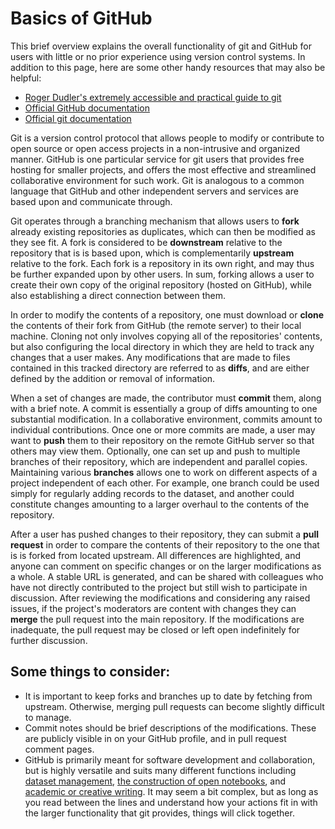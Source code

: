 # Basics of GitHub
This brief overview explains the overall functionality of git and GitHub for users with little or no prior experience using version control systems. In addition to this page, here are some other handy resources that may also be helpful:

+ [Roger Dudler's extremely accessible and practical guide to git](http://rogerdudler.github.io/git-guide/)
+ [Official GitHub documentation](https://guides.github.com/introduction/flow/)
+ [Official git documentation](https://git-scm.com/doc)

Git is a version control protocol that allows people to modify or contribute to open source or open access projects in a non-intrusive and organized manner. GitHub is one particular service for git users that provides free hosting for smaller projects, and offers the most effective and streamlined collaborative environment for such work. Git is analogous to a common language that GitHub and other independent servers and services are based upon and communicate through.

Git operates through a branching mechanism that allows users to **fork** already existing repositories as duplicates, which can then be modified as they see fit. A fork is considered to be **downstream** relative to the repository that is is based upon, which is complementarily **upstream** relative to the fork. Each fork is a repository in its own right, and may thus be further expanded upon by other users. In sum, forking allows a user to create their own copy of the original repository (hosted on GitHub), while also establishing a direct connection between them.

In order to modify the contents of a repository, one must download or **clone** the contents of their fork from GitHub (the remote server) to their local machine. Cloning not only involves copying all of the repositories' contents, but also configuring the local directory in which they are held to track any changes that a user makes. Any modifications that are made to files contained in this tracked directory are referred to as **diffs**, and are either defined by the addition or removal of information.

When a set of changes are made, the contributor must **commit** them, along with a brief note. A commit is essentially a group of diffs amounting to one substantial modification. In a collaborative environment, commits amount to individual contributions. Once one or more commits are made, a user may want to **push** them to their repository on the remote GitHub server so that others may view them. Optionally, one can set up and push to multiple branches of their repository, which are independent and parallel copies. Maintaining various **branches** allows one to work on different aspects of a project independent of each other. For example, one branch could be used simply for regularly adding records to the dataset, and another could constitute changes amounting to a larger overhaul to the contents of the repository.

After a user has pushed changes to their repository, they can submit a **pull request** in order to compare the contents of their repository to the one that is is forked from located upstream. All differences are highlighted, and anyone can comment on specific changes or on the larger modifications as a whole. A stable URL is generated, and can be shared with colleagues who have not directly contributed to the project but still wish to participate in discussion. After reviewing the modifications and considering any raised issues, if the project's moderators are content with changes they can **merge** the pull request into the main repository. If the modifications are inadequate, the pull request may be closed or left open indefinitely for further discussion.

## Some things to consider:
+ It is important to keep forks and branches up to date by fetching from upstream. Otherwise, merging pull requests can become slightly difficult to manage.
+ Commit notes should be brief descriptions of the modifications. These are publicly visible in on your GitHub profile, and in pull request comment pages.
+ GitHub is primarily meant for software development and collaboration, but is highly versatile and suits many different functions including [dataset management](http://blog.okfn.org/2013/07/02/git-and-github-for-data/), [the construction of open notebooks](http://notebook.madsenlab.org/labnotebook.html), and [academic or creative writing](https://github.com/showcases/writing). It may seem a bit complex, but as long as you read between the lines and understand how your actions fit in with the larger functionality that git provides, things will click together.
